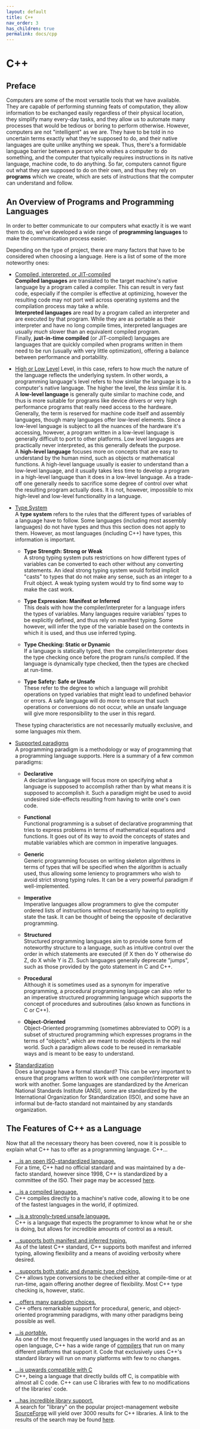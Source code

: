 ```yaml
---
layout: default
title: C++
nav_order: 3
has_children: true
permalink: docs/cpp
---
```


# C++

## Preface

Computers are some of the most versatile tools that we have available. They are capable of performing stunning feats of computation, they allow information to be exchanged easily regardless of their physical location, they simplify many every-day tasks, and they allow us to automate many processes that would be tedious or boring to perform otherwise. However, computers are not "intelligent" as we are. They have to be told in no uncertain terms exactly what they're supposed to do, and their native languages are quite unlike anything we speak. Thus, there's a formidable language barrier between a person who wishes a computer to do something, and the computer that typically requires instructions in its native language, machine code, to do anything. So far, computers cannot figure out what they are supposed to do on their own, and thus they rely on **programs** which we create, which are sets of instructions that the computer can understand and follow.  

## An Overview of Programs and Programming Languages

In order to better communicate to our computers what exactly it is we want them to do, we've developed a wide range of **programming languages** to make the communication process easier.  

Depending on the type of project, there are many factors that have to be considered when choosing a language. Here is a list of some of the more noteworthy ones:  

*   <u>Compiled, interpreted, or JIT-compiled</u>  
    **Compiled languages** are translated to the target machine's native language by a program called a compiler. This can result in very fast code, especially if the compiler is effective at optimizing, however the resulting code may not port well across operating systems and the compilation process may take a while.  
    **Interpreted languages** are read by a program called an interpreter and are executed by that program. While they are as portable as their interpreter and have no long compile times, interpreted languages are usually _much_ slower than an equivalent compiled program.  
    Finally, **just-in-time compiled** (or JIT-compiled) languages are languages that are quickly compiled when programs written in them need to be run (usually with very little optimization), offering a balance between performance and portability.  

*   <u>High or Low Level</u> 
    Level, in this case, refers to how much the nature of the language reflects the underlying system. In other words, a programming language's level refers to how similar the language is to a computer's native language. The higher the level, the _less_ similar it is.  
    A **low-level language** is generally quite similar to machine code, and thus is more suitable for programs like device drivers or very high performance programs that really need access to the hardware. Generally, the term is reserved for machine code itself and assembly languages, though many languages offer low-level elements. Since a low-level language is subject to all the nuances of the hardware it's accessing, however, a program written in a low-level language is generally difficult to port to other platforms. Low level languages are practically never interpreted, as this generally defeats the purpose.  
    A **high-level language** focuses more on concepts that are easy to understand by the human mind, such as objects or mathematical functions. A high-level language usually is easier to understand than a low-level language, and it usually takes less time to develop a program in a high-level language than it does in a low-level language. As a trade-off one generally needs to sacrifice some degree of control over what the resulting program actually does. It is not, however, impossible to mix high-level and low-level functionality in a language.  

*   <u>Type System</u>  
    A **type system** refers to the rules that the different types of variables of a language have to follow. Some languages (including most assembly languages) do not have types and thus this section does not apply to them. However, as most languages (including C++) have types, this information is important.  

    *   **Type Strength: Strong or Weak**  
        A strong typing system puts restrictions on how different types of variables can be converted to each other without any converting statements. An ideal strong typing system would forbid implicit "casts" to types that do not make any sense, such as an integer to a Fruit object. A weak typing system would try to find some way to make the cast work.  

    *   **Type Expression: Manifest or Inferred**  
        This deals with how the compiler/interpreter for a language infers the types of variables. Many languages require variables' types to be explicitly defined, and thus rely on manifest typing. Some however, will infer the type of the variable based on the contexts in which it is used, and thus use inferred typing.  

    *   **Type Checking: Static or Dynamic**  
        If a language is statically typed, then the compiler/interpreter does the type checking once before the program runs/is compiled. If the language is dynamically type checked, then the types are checked at run-time.  

    *   **Type Safety: Safe or Unsafe**  
        These refer to the degree to which a language will prohibit operations on typed variables that might lead to undefined behavior or errors. A safe language will do more to ensure that such operations or conversions do not occur, while an unsafe language will give more responsibility to the user in this regard.  

    These typing characteristics are not necessarily mutually exclusive, and some languages mix them.  

*   <u>Supported paradigms</u>  
    A programming paradigm is a methodology or way of programming that a programming language supports. Here is a summary of a few common paradigms:  

    *   **Declarative**  
        A declarative language will focus more on specifying what a language is supposed to accomplish rather than by what means it is supposed to accomplish it. Such a paradigm might be used to avoid undesired side-effects resulting from having to write one's own code.  

    *   **Functional**  
        Functional programming is a subset of declarative programming that tries to express problems in terms of mathematical equations and functions. It goes out of its way to avoid the concepts of states and mutable variables which are common in imperative languages.  

    *   **Generic**  
        Generic programming focuses on writing skeleton algorithms in terms of types that will be specified when the algorithm is actually used, thus allowing some leniency to programmers who wish to avoid strict strong typing rules. It can be a very powerful paradigm if well-implemented.  

    *   **Imperative**  
        Imperative languages allow programmers to give the computer ordered lists of instructions without necessarily having to explicitly state the task. It can be thought of being the opposite of declarative programming.  

    *   **Structured**  
        Structured programming languages aim to provide some form of noteworthy structure to a language, such as intuitive control over the order in which statements are executed (if X then do Y otherwise do Z, do X while Y is Z). Such languages generally deprecate "jumps", such as those provided by the goto statement in C and C++.  

    *   **Procedural**  
        Although it is sometimes used as a synonym for imperative programming, a procedural programming language can also refer to an imperative structured programming language which supports the concept of procedures and subroutines (also known as functions in C or C++).  

    *   **Object-Oriented**  
        Object-Oriented programming (sometimes abbreviated to OOP) is a subset of structured programming which expresses programs in the terms of "objects", which are meant to model objects in the real world. Such a paradigm allows code to be reused in remarkable ways and is meant to be easy to understand.  

*   <u>Standardization</u>  
    Does a language have a formal standard? This can be very important to ensure that programs written to work with one compiler/interpreter will work with another. Some languages are standardized by the American National Standards Institute (ANSI), some are standardized by the International Organization for Standardization (ISO), and some have an informal but de-facto standard not maintained by any standards organization.  

## The Features of C++ as a Language

Now that all the necessary theory has been covered, now it is possible to explain what C++ has to offer as a programming language. C++...  

*   <u>...is an open ISO-standardized language.</u>  
    For a time, C++ had no official standard and was maintained by a de-facto standard, however since 1998, C++ is standardized by a committee of the ISO. Their page may be accessed [here](http://www.open-std.org/jtc1/sc22/wg21/).  

*   <u>...is a compiled language.</u>  
    C++ compiles directly to a machine's native code, allowing it to be one of the fastest languages in the world, if optimized.  

*   <u>...is a strongly-typed unsafe language.</u>  
    C++ is a language that expects the programmer to know what he or she is doing, but allows for incredible amounts of control as a result.  

*   <u>...supports both manifest and inferred typing.</u>  
    As of the latest C++ standard, C++ supports both manifest and inferred typing, allowing flexibility and a means of avoiding verbosity where desired.  

*   <u>...supports both static and dynamic type checking.</u>  
    C++ allows type conversions to be checked either at compile-time or at run-time, again offering another degree of flexibility. Most C++ type checking is, however, static.  

*   <u>...offers many paradigm choices.</u>  
    C++ offers remarkable support for procedural, generic, and object-oriented programming paradigms, with many other paradigms being possible as well.  

*   <u>...is _portable._</u>  
    As one of the most frequently used languages in the world and as an open language, C++ has a wide range of [compilers](https://en.wikipedia.org/wiki/Category:C%2B%2B_compilers) that run on many different platforms that support it. Code that exclusively uses C++'s standard library will run on many platforms with few to no changes.  

*   <u>...is upwards compatible with C</u>  
    C++, being a language that directly builds off C, is compatible with almost all C code. C++ can use C libraries with few to no modifications of the libraries' code.  

*   <u>...has incredible library support.</u>  
    A search for "library" on the popular project-management website [SourceForge](http://www.sourceforge.net) will yield over 3000 results for C++ libraries. A link to the results of the search may be found [here](http://sourceforge.net/directory/language:C%2B%2B/?q=library).  

